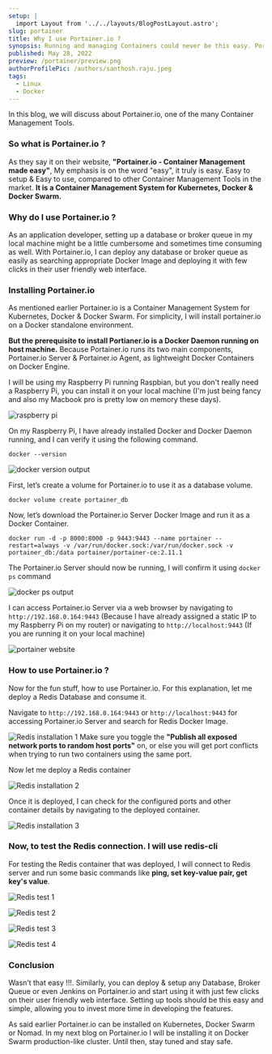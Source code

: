 ```yaml
---
setup: |
  import Layout from '../../layouts/BlogPostLayout.astro';
slug: portainer
title: Why I use Portainer.io ?
synopsis: Running and managing Containers could never be this easy. Portainer.io is a Container Management System that is easy to install and easy to operate on your own for your local development.
published: May 28, 2022
preview: /portainer/preview.png
authorProfilePic: /authors/santhosh.raju.jpeg
tags:
  - Linux
  - Docker
---
```


In this blog, we will discuss about Portainer.io, one of the many Container Management Tools.

### So what is Portainer.io ?

As they say it on their website, **"Portainer.io - Container Management made easy"**, My emphasis is on the word "easy", it truly is easy. Easy to setup & Easy to use, compared to other Container Management Tools in the market. **It is a Container Management System for Kubernetes, Docker & Docker Swarm.**

### Why do I use Portainer.io ?

As an application developer, setting up a database or broker queue in my local machine might be a little cumbersome and sometimes time consuming as well. With Portainer.io, I can deploy any database or broker queue as easily as searching appropriate Docker Image and deploying it with few clicks in their user friendly web interface.

### Installing Portainer.io

As mentioned earlier Portainer.io is a Container Management System for Kubernetes, Docker & Docker Swarm. For simplicity, I will install portainer.io on a Docker standalone environment.

**But the prerequisite to install Portianer.io is a Docker Daemon running on host machine.** Because Portainer.io runs its two main components, Portainer.io Server & Portainer.io Agent, as lightweight Docker Containers on Docker Engine.

I will be using my Raspberry Pi running Raspbian, but you don't really need a Raspberry Pi, you can install it on your local machine (I'm just being fancy and also my Macbook pro is pretty low on memory these days).

![raspberry pi](/portainer/raspberry-pi.jpeg)

On my Raspberry Pi, I have already installed Docker and Docker Daemon running, and I can verify it using the following command.

```shell
docker --version
```

![docker version output](/portainer/docker-version-output.png)

First, let’s create a volume for Portainer.io to use it as a database volume.

```shell
docker volume create portainer_db
```

Now, let’s download the Portainer.io Server Docker Image and run it as a Docker Container.

```shell
docker run -d -p 8000:8000 -p 9443:9443 --name portainer --restart=always -v /var/run/docker.sock:/var/run/docker.sock -v portainer_db:/data portainer/portainer-ce:2.11.1
```

The Portainer.io Server should now be running, I will confirm it using `docker ps` command

![docker ps output](/portainer/docker-ps-output.png)

I can access Portainer.io Server via a web browser by navigating to `http://192.168.0.164:9443` (Because I have already assigned a static IP to my Raspberry Pi on my router) or navigating to `http://localhost:9443` (If you are running it on your local machine)

![portainer website](/portainer/portainer-website.png)

### How to use Portainer.io ?

Now for the fun stuff, how to use Portainer.io. For this explanation, let me deploy a Redis Database and consume it.

Navigate to `http://192.168.0.164:9443` or `http://localhost:9443` for accessing Portainer.io Server and search for Redis Docker Image.

![Redis installation 1](/portainer/redis-installation-1.png)
Make sure you toggle the **"Publish all exposed network ports to random host ports"** on, or else you will get port conflicts when trying to run two containers using the same port.

Now let me deploy a Redis container

![Redis installation 2](/portainer/redis-installation-2.png)

Once it is deployed, I can check for the configured ports and other container details by navigating to the deployed container.

![Redis installation 3](/portainer/redis-installation-3.png)

### Now, to test the Redis connection. I will use redis-cli

For testing the Redis container that was deployed, I will connect to Redis server and run some basic commands like **ping, set key-value pair, get key's value**.

![Redis test 1](/portainer/redis-test-1.png)

![Redis test 2](/portainer/redis-test-2.png)

![Redis test 3](/portainer/redis-test-3.png)

![Redis test 4](/portainer/redis-test-4.png)

### Conclusion

Wasn’t that easy !!!. Similarly, you can deploy & setup any Database, Broker Queue or even Jenkins on Portainer.io and start using it with just few clicks on their user friendly web interface. Setting up tools should be this easy and simple, allowing you to invest more time in developing the features.

As said earlier Portainer.io can be installed on Kubernetes, Docker Swarm or Nomad. In my next blog on Portainer.io I will be installing it on Docker Swarm production-like cluster. Until then, stay tuned and stay safe.
